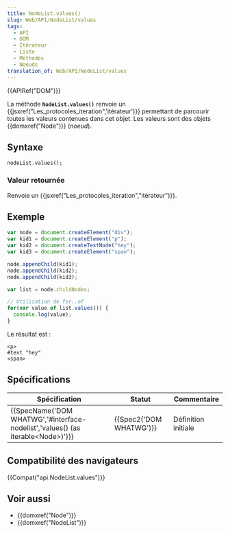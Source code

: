 ```yaml
---
title: NodeList.values()
slug: Web/API/NodeList/values
tags:
  - API
  - DOM
  - Itérateur
  - Liste
  - Méthodes
  - Noeuds
translation_of: Web/API/NodeList/values
---
```

{{APIRef("DOM")}}

La méthode **`NodeList.values()`** renvoie un {{jsxref("Les_protocoles_iteration",'itérateur')}} permettant de parcourir toutes les valeurs contenues dans cet objet. Les valeurs sont des objets {{domxref("Node")}} (_noeud_).

## Syntaxe

    nodeList.values();

### Valeur retournée

Renvoie un {{jsxref("Les_protocoles_iteration","itérateur")}}.

## Exemple

```js
var node = document.createElement("div");
var kid1 = document.createElement("p");
var kid2 = document.createTextNode("hey");
var kid3 = document.createElement("span");

node.appendChild(kid1);
node.appendChild(kid2);
node.appendChild(kid3);

var list = node.childNodes;

// Utilisation de for..of
for(var value of list.values()) {
  console.log(value);
}
```

Le résultat est :

    <p>
    #text "hey"
    <span>

## Spécifications

| Spécification                                                                                                    | Statut                           | Commentaire         |
| ---------------------------------------------------------------------------------------------------------------- | -------------------------------- | ------------------- |
| {{SpecName('DOM WHATWG','#interface-nodelist','values() (as iterable&lt;Node&gt;)')}} | {{Spec2('DOM WHATWG')}} | Définition initiale |

## Compatibilité des navigateurs

{{Compat("api.NodeList.values")}}

## Voir aussi

- {{domxref("Node")}}
- {{domxref("NodeList")}}
